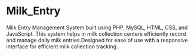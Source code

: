 # Milk_Entry
Milk Entry Management System built using PHP, MySQL, HTML, CSS, and JavaScript. This system helps in milk collection centers efficiently record and manage daily milk entries.Designed for ease of use with a responsive interface for efficient milk collection tracking.
